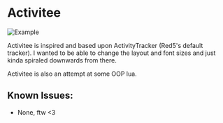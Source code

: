 Activitee
=========

![Example](http://i.imgur.com/6vwcJpt.jpg)

Activitee is inspired and based upon ActivityTracker (Red5's default tracker). I wanted to be able to change the layout and font sizes and just kinda spiraled downwards from there. 

Activitee is also an attempt at some OOP lua.


Known Issues:
-------------

* None, ftw <3
